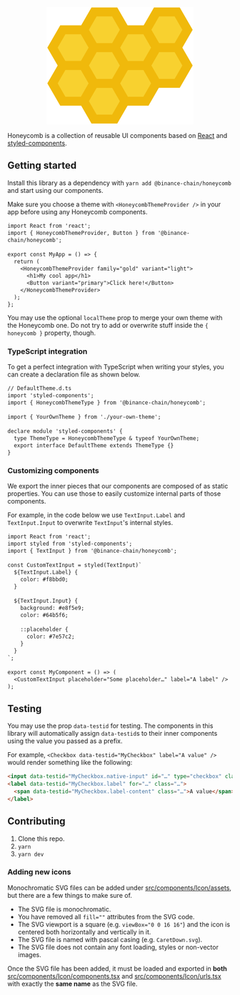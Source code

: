 <p align="center"><img src="docs/logo.svg" alt="Honeycomb" /></p>

Honeycomb is a collection of reusable UI components based on [React](https://reactjs.org/) and
[styled-components](https://www.styled-components.com/).

## Getting started

Install this library as a dependency with `yarn add @binance-chain/honeycomb` and start using our
components.

Make sure you choose a theme with `<HoneycombThemeProvider />` in your app before using any
Honeycomb components.

```tsx
import React from 'react';
import { HoneycombThemeProvider, Button } from '@binance-chain/honeycomb';

export const MyApp = () => {
  return (
    <HoneycombThemeProvider family="gold" variant="light">
      <h1>My cool app</h1>
      <Button variant="primary">Click here!</Button>
    </HoneycombThemeProvider>
  );
};
```

You may use the optional `localTheme` prop to merge your own theme with the Honeycomb one. Do not
try to add or overwrite stuff inside the `{ honeycomb }` property, though.

### TypeScript integration

To get a perfect integration with TypeScript when writing your styles, you can create a declaration
file as shown below.

```tsx
// DefaultTheme.d.ts
import 'styled-components';
import { HoneycombThemeType } from '@binance-chain/honeycomb';

import { YourOwnTheme } from './your-own-theme';

declare module 'styled-components' {
  type ThemeType = HoneycombThemeType & typeof YourOwnTheme;
  export interface DefaultTheme extends ThemeType {}
}
```

### Customizing components

We export the inner pieces that our components are composed of as static properties. You can use
those to easily customize internal parts of those components.

For example, in the code below we use `TextInput.Label` and `TextInput.Input` to overwrite
`TextInput`'s internal styles.

```tsx
import React from 'react';
import styled from 'styled-components';
import { TextInput } from '@binance-chain/honeycomb';

const CustomTextInput = styled(TextInput)`
  ${TextInput.Label} {
    color: #f8bbd0;
  }

  ${TextInput.Input} {
    background: #e8f5e9;
    color: #64b5f6;

    ::placeholder {
      color: #7e57c2;
    }
  }
`;

export const MyComponent = () => (
  <CustomTextInput placeholder="Some placeholder…" label="A label" />
);
```

## Testing

You may use the prop `data-testid` for testing. The components in this library will automatically
assign `data-testid`s to their inner components using the value you passed as a prefix.

For example, `<Checkbox data-testid="MyCheckbox" label="A value" />` would render something like the
following:

```html
<input data-testid="MyCheckbox.native-input" id="…" type="checkbox" class="…" value="false" />
<label data-testid="MyCheckbox.label" for="…" class="…">
  <span data-testid="MyCheckbox.label-content" class="…">A value</span>
</label>
```

## Contributing

1. Clone this repo.
2. `yarn`
3. `yarn dev`

### Adding new icons

Monochromatic SVG files can be added under [src/components/Icon/assets](src/components/Icon/assets),
but there are a few things to make sure of.

- The SVG file is monochromatic.
- You have removed all `fill=""` attributes from the SVG code.
- The SVG viewport is a square (e.g. `viewBox="0 0 16 16"`) and the icon is centered both
  horizontally and vertically in it.
- The SVG file is named with pascal casing (e.g. `CaretDown.svg`).
- The SVG file does not contain any font loading, styles or non-vector images.

Once the SVG file has been added, it must be loaded and exported in **both**
[src/components/Icon/components.tsx](src/components/Icon/components.tsx) and
[src/components/Icon/urls.tsx](src/components/Icon/urls.tsx) with exactly the **same name** as the
SVG file.
